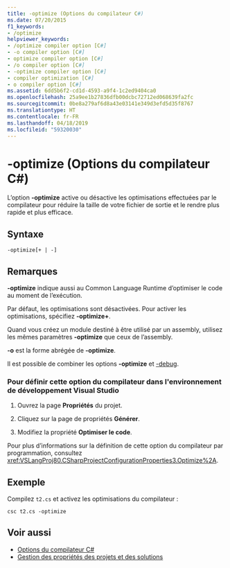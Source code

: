 ```yaml
---
title: -optimize (Options du compilateur C#)
ms.date: 07/20/2015
f1_keywords:
- /optimize
helpviewer_keywords:
- /optimize compiler option [C#]
- -o compiler option [C#]
- optimize compiler option [C#]
- /o compiler option [C#]
- -optimize compiler option [C#]
- compiler optimization [C#]
- o compiler option [C#]
ms.assetid: 6dd5b6f2-cd1d-4593-a9f4-1c2ed9404ca0
ms.openlocfilehash: 25a9ee1b27836dfb00dcbc72712ed068639fa2fc
ms.sourcegitcommit: 0be8a279af6d8a43e03141e349d3efd5d35f8767
ms.translationtype: HT
ms.contentlocale: fr-FR
ms.lasthandoff: 04/18/2019
ms.locfileid: "59320030"
---
```

# <a name="-optimize-c-compiler-options"></a>-optimize (Options du compilateur C#)
L’option **-optimize** active ou désactive les optimisations effectuées par le compilateur pour réduire la taille de votre fichier de sortie et le rendre plus rapide et plus efficace.  
  
## <a name="syntax"></a>Syntaxe  
  
```console  
-optimize[+ | -]  
```  
  
## <a name="remarks"></a>Remarques  
 **-optimize** indique aussi au Common Language Runtime d’optimiser le code au moment de l’exécution.  
  
 Par défaut, les optimisations sont désactivées. Pour activer les optimisations, spécifiez **-optimize+**.  
  
 Quand vous créez un module destiné à être utilisé par un assembly, utilisez les mêmes paramètres **-optimize** que ceux de l’assembly.  
  
 **-o** est la forme abrégée de **-optimize**.  
  
 Il est possible de combiner les options **-optimize** et [-debug](../../../csharp/language-reference/compiler-options/debug-compiler-option.md).  
  
### <a name="to-set-this-compiler-option-in-the-visual-studio-development-environment"></a>Pour définir cette option du compilateur dans l'environnement de développement Visual Studio  
  
1. Ouvrez la page **Propriétés** du projet.  
  
2. Cliquez sur la page de propriétés **Générer**.  
  
3. Modifiez la propriété **Optimiser le code**.  
  
 Pour plus d’informations sur la définition de cette option du compilateur par programmation, consultez <xref:VSLangProj80.CSharpProjectConfigurationProperties3.Optimize%2A>.  
  
## <a name="example"></a>Exemple  
 Compilez `t2.cs` et activez les optimisations du compilateur :  
  
```console  
csc t2.cs -optimize  
```  
  
## <a name="see-also"></a>Voir aussi

- [Options du compilateur C#](../../../csharp/language-reference/compiler-options/index.md)
- [Gestion des propriétés des projets et des solutions](/visualstudio/ide/managing-project-and-solution-properties)
